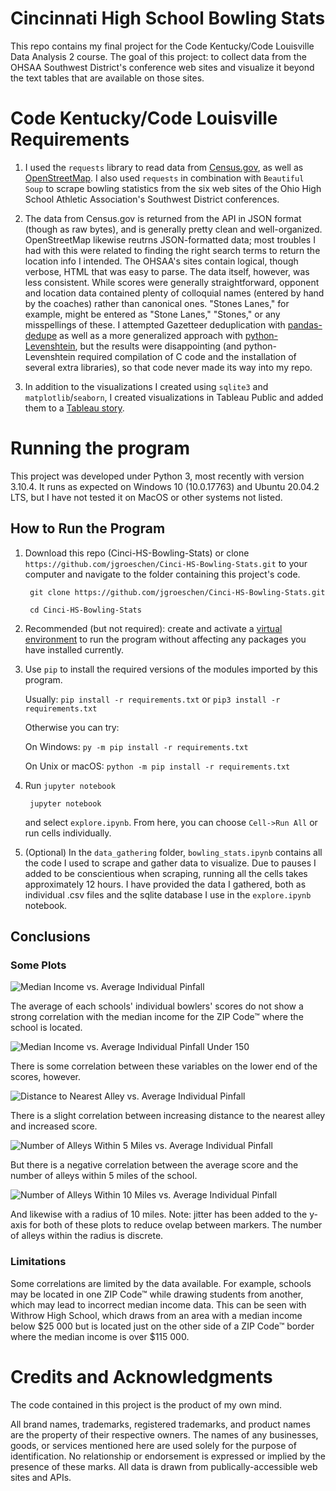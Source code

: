 # **Cincinnati High School Bowling Stats**


This repo contains my final project for the Code Kentucky/Code Louisville Data Analysis 2 course.
The goal of this project: to collect data from the OHSAA Southwest District's conference web sites and visualize it beyond the text tables that are available on those sites.


# Code Kentucky/Code Louisville Requirements

1. I used the `requests` library to read data from [Census.gov](https://api.census.gov/data/2020/acs/acs5/subject?get=NAME,S1903_C03_001E&for=zip%20code%20tabulation%20area:*), as well as [OpenStreetMap](https://www.openstreetmap.org/). I also used `requests` in combination with `Beautiful Soup` to scrape bowling statistics from the six web sites of the Ohio High School Athletic Association's Southwest District conferences.

2. The data from Census.gov is returned from the API in JSON format (though as raw bytes), and is generally pretty clean and well-organized. OpenStreetMap likewise reutrns JSON-formatted data; most troubles I had with this were related to finding the right search terms to return the location info I intended. The OHSAA's sites contain logical, though verbose, HTML that was easy to parse. The data itself, however, was less consistent. While scores were generally straightforward, opponent and location data contained plenty of colloquial names (entered by hand by the coaches) rather than canonical ones. "Stones Lanes," for example, might be entered as "Stone Lanes," "Stones," or any misspellings of these. I attempted Gazetteer deduplication with [pandas-dedupe](https://pypi.org/project/pandas-dedupe/) as well as a more generalized approach with [python-Levenshtein](https://pypi.org/project/python-Levenshtein/), but the results were disappointing (and python-Levenshtein required compilation of C code and the installation of several extra libraries), so that code never made its way into my repo.

3. In addition to the visualizations I created using `sqlite3` and `matplotlib`/`seaborn`, I created visualizations in Tableau Public and added them to a [Tableau story](https://public.tableau.com/views/OHSAA-Southwest_District-Bowling_Stats/OhioHighSchoolAthleticAssociation-SouthwestDistrict-BowlingStats?%3Adisplay_static_image=y&%3AbootstrapWhenNotified=true&%3Aembed=true&%3Alanguage=en-US&publish=yes&%3AshowVizHome=no&:embed=y&:showVizHome=n&:apiID=host0#navType=0&navSrc=Parse).

# Running the program

This project was developed under Python 3, most recently with version 3.10.4. It runs as expected on Windows 10 (10.0.17763) and Ubuntu 20.04.2 LTS, but I have not tested it on MacOS or other systems not listed.


## How to Run the Program

1. Download this repo (Cinci-HS-Bowling-Stats) or clone `https://github.com/jgroeschen/Cinci-HS-Bowling-Stats.git` to your computer and navigate to the folder containing this project's code.

        git clone https://github.com/jgroeschen/Cinci-HS-Bowling-Stats.git

        cd Cinci-HS-Bowling-Stats

2. Recommended (but not required): create and activate a [virtual environment](https://docs.python.org/3/tutorial/venv.html) to run the program without affecting any packages you have installed currently.

3. Use `pip` to install the required versions of the modules imported by this program.

    Usually: `pip install -r requirements.txt` or `pip3 install -r requirements.txt`

    Otherwise you can try:

    On Windows: `py -m pip install -r requirements.txt`

    On Unix or macOS: `python -m pip install -r requirements.txt`

4. Run `jupyter notebook`

        jupyter notebook
    and select `explore.ipynb`. From here, you can choose `Cell->Run All` or run cells individually.

5. (Optional) In the `data_gathering` folder, `bowling_stats.ipynb` contains all the code I used to scrape and gather data to visualize. Due to pauses I added to be conscientious when scraping, running all the cells takes approximately 12 hours. I have provided the data I gathered, both as individual .csv files and the sqlite database I use in the `explore.ipynb` notebook.


## Conclusions

### Some Plots
![Median Income vs. Average Individual Pinfall](images/med_inc-avg_ind.jpg "Median Income vs. Average Individual Pinfall")

The average of each schools' individual bowlers' scores do not show a strong correlation with the median income for the ZIP Code™ where the school is located.

![Median Income vs. Average Individual Pinfall Under 150](images/med_inc-avg_ind_low.jpg "Median Income vs. Average Individual Pinfall Under 150")

There is some correlation between these variables on the lower end of the scores, however.

![Distance to Nearest Alley vs. Average Individual Pinfall](images/dist-avg_ind.jpg "Distance to Nearest Alley vs. Average Individual Pinfall")

There is a slight correlation between increasing distance to the nearest alley and increased score.

![Number of Alleys Within 5 Miles vs. Average Individual Pinfall](images/num5-avg_ind.jpg "Number of Alleys Within 5 Miles vs. Average Individual Pinfall")

But there is a negative correlation between the average score and the number of alleys within 5 miles of the school.

![Number of Alleys Within 10 Miles vs. Average Individual Pinfall](images/num10-avg_ind.jpg "Number of Alleys Within 10 Miles vs. Average Individual Pinfall")

And likewise with a radius of 10 miles.
Note: jitter has been added to the y-axis for both of these plots to reduce ovelap between markers. The number of alleys within the radius is discrete.



### Limitations

Some correlations are limited by the data available. For example, schools may be located in one ZIP Code™ while drawing students from another, which may lead to incorrect median income data. This can be seen with Withrow High School, which draws from an area with a median income below $25 000 but is located just on the other side of a ZIP Code™ border where the median income is over $115 000.

# Credits and Acknowledgments

The code contained in this project is the product of my own mind.

All brand names, trademarks, registered trademarks, and product names are the property of their respective owners.
The names of any businesses, goods, or services mentioned here are used solely for the purpose of identification.
No relationship or endorsement is expressed or implied by the presence of these marks.
All data is drawn from publically-accessible web sites and APIs.
